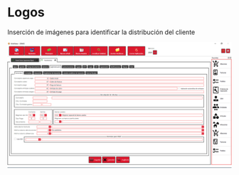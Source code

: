 # Logos

Inserción de imágenes para identificar la distribución del cliente

![](../../../.gitbook/assets/image%20%28375%29.png)

